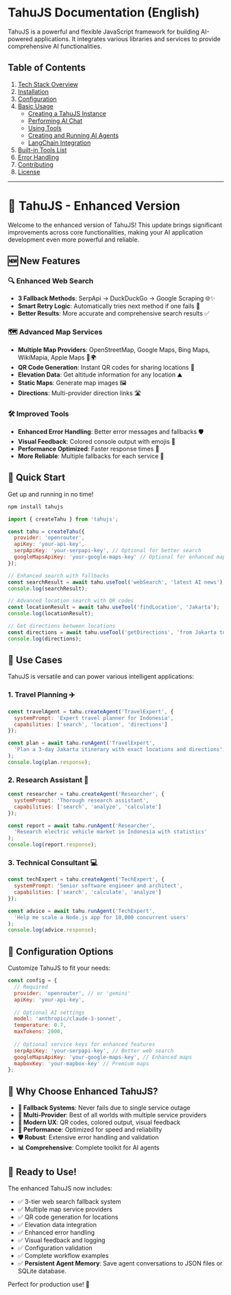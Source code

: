 # TahuJS Documentation (English)

TahuJS is a powerful and flexible JavaScript framework for building AI-powered applications. It integrates various libraries and services to provide comprehensive AI functionalities.

## Table of Contents

1.  [Tech Stack Overview](#1-tech-stack-overview)
2.  [Installation](#2-installation)
3.  [Configuration](#3-configuration)
4.  [Basic Usage](#4-basic-usage)
    *   [Creating a TahuJS Instance](#creating-a-tahujs-instance)
    *   [Performing AI Chat](#performing-ai-chat)
    *   [Using Tools](#using-tools)
    *   [Creating and Running AI Agents](#creating-and-running-ai-agents)
    *   [LangChain Integration](#langchain-integration)
5.  [Built-in Tools List](#5-built-in-tools-list)
6.  [Error Handling](#6-error-handling)
7.  [Contributing](#7-contributing)
8.  [License](#8-license)

---

# 🥘 TahuJS - Enhanced Version

Welcome to the enhanced version of TahuJS! This update brings significant improvements across core functionalities, making your AI application development even more powerful and reliable.

## 🆕 New Features

### 🔍 Enhanced Web Search
- **3 Fallback Methods**: SerpApi → DuckDuckGo → Google Scraping 🌐✨
- **Smart Retry Logic**: Automatically tries next method if one fails 🔄
- **Better Results**: More accurate and comprehensive search results ✅

### 🗺️ Advanced Map Services
- **Multiple Map Providers**: OpenStreetMap, Google Maps, Bing Maps, WikiMapia, Apple Maps 📍🌍
- **QR Code Generation**: Instant QR codes for sharing locations 📱
- **Elevation Data**: Get altitude information for any location ⛰️
- **Static Maps**: Generate map images 🖼️
- **Directions**: Multi-provider direction links 🛣️

### 🛠️ Improved Tools
- **Enhanced Error Handling**: Better error messages and fallbacks 🛡️
- **Visual Feedback**: Colored console output with emojis 🎨
- **Performance Optimized**: Faster response times 🚀
- **More Reliable**: Multiple fallbacks for each service 💪

## 🚀 Quick Start

Get up and running in no time!

```bash
npm install tahujs
```

```javascript
import { createTahu } from 'tahujs';

const tahu = createTahu({
  provider: 'openrouter',
  apiKey: 'your-api-key',
  serpApiKey: 'your-serpapi-key', // Optional for better search
  googleMapsApiKey: 'your-google-maps-key' // Optional for enhanced maps
});

// Enhanced search with fallbacks
const searchResult = await tahu.useTool('webSearch', 'latest AI news');
console.log(searchResult);

// Advanced location search with QR codes
const locationResult = await tahu.useTool('findLocation', 'Jakarta');
console.log(locationResult);

// Get directions between locations
const directions = await tahu.useTool('getDirections', 'from Jakarta to Bandung');
console.log(directions);
```

## 🎯 Use Cases

TahuJS is versatile and can power various intelligent applications:

### 1. Travel Planning ✈️
```javascript
const travelAgent = tahu.createAgent('TravelExpert', {
  systemPrompt: 'Expert travel planner for Indonesia',
  capabilities: ['search', 'location', 'directions']
});

const plan = await tahu.runAgent('TravelExpert', 
  'Plan a 3-day Jakarta itinerary with exact locations and directions'
);
console.log(plan.response);
```

### 2. Research Assistant 🔬
```javascript
const researcher = tahu.createAgent('Researcher', {
  systemPrompt: 'Thorough research assistant',
  capabilities: ['search', 'analyze', 'calculate']
});

const report = await tahu.runAgent('Researcher', 
  'Research electric vehicle market in Indonesia with statistics'
);
console.log(report.response);
```

### 3. Technical Consultant 💻
```javascript
const techExpert = tahu.createAgent('TechExpert', {
  systemPrompt: 'Senior software engineer and architect',
  capabilities: ['search', 'calculate', 'analyze']
});

const advice = await tahu.runAgent('TechExpert', 
  'Help me scale a Node.js app for 10,000 concurrent users'
);
console.log(advice.response);
```

## 🔧 Configuration Options

Customize TahuJS to fit your needs:

```javascript
const config = {
  // Required
  provider: 'openrouter', // or 'gemini'
  apiKey: 'your-api-key',
  
  // Optional AI settings
  model: 'anthropic/claude-3-sonnet',
  temperature: 0.7,
  maxTokens: 2000,
  
  // Optional service keys for enhanced features
  serpApiKey: 'your-serpapi-key', // Better web search
  googleMapsApiKey: 'your-google-maps-key', // Enhanced maps
  mapboxKey: 'your-mapbox-key' // Premium maps
};
```

## 🌟 Why Choose Enhanced TahuJS?

- **🔄 Fallback Systems**: Never fails due to single service outage
- **🎯 Multi-Provider**: Best of all worlds with multiple service providers
- **📱 Modern UX**: QR codes, colored output, visual feedback
- **🚀 Performance**: Optimized for speed and reliability
- **🛡️ Robust**: Extensive error handling and validation
- **📊 Comprehensive**: Complete toolkit for AI agents

## 🎉 Ready to Use!

The enhanced TahuJS now includes:
- ✅ 3-tier web search fallback system
- ✅ Multiple map service providers
- ✅ QR code generation for locations
- ✅ Elevation data integration
- ✅ Enhanced error handling
- ✅ Visual feedback and logging
- ✅ Configuration validation
- ✅ Complete workflow examples
- ✅ **Persistent Agent Memory**: Save agent conversations to JSON files or SQLite database.

Perfect for production use! 🚀